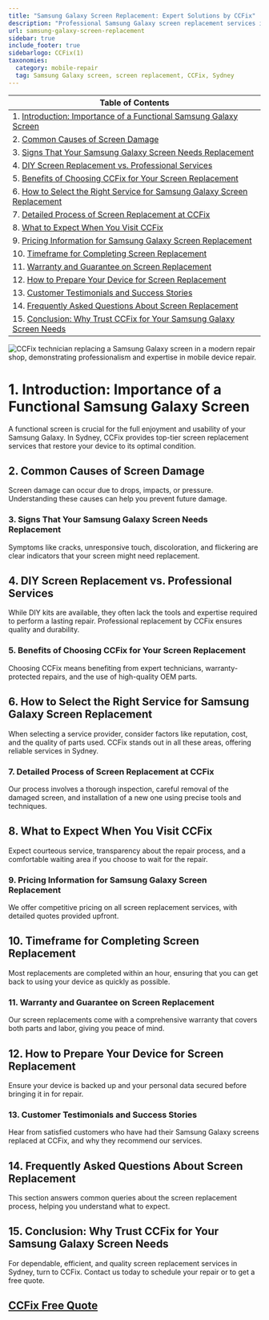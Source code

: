 ```yaml
---
title: "Samsung Galaxy Screen Replacement: Expert Solutions by CCFix"
description: "Professional Samsung Galaxy screen replacement services in Sydney. Fast, reliable, and backed by a comprehensive warranty. Contact CCFix for a free quote today!"
url: samsung-galaxy-screen-replacement
sidebar: true
include_footer: true
sidebarlogo: CCFix(1)
taxonomies:
  category: mobile-repair
  tag: Samsung Galaxy screen, screen replacement, CCFix, Sydney
---
```


| **Table of Contents**                                                |
|----------------------------------------------------------------------|
| 1. [Introduction: Importance of a Functional Samsung Galaxy Screen](#1-introduction-importance-of-a-functional-samsung-galaxy-screen) |
| 2. [Common Causes of Screen Damage](#2-common-causes-of-screen-damage) |
| 3. [Signs That Your Samsung Galaxy Screen Needs Replacement](#3-signs-that-your-samsung-galaxy-screen-needs-replacement) |
| 4. [DIY Screen Replacement vs. Professional Services](#4-diy-screen-replacement-vs-professional-services) |
| 5. [Benefits of Choosing CCFix for Your Screen Replacement](#5-benefits-of-choosing-ccfix-for-your-screen-replacement) |
| 6. [How to Select the Right Service for Samsung Galaxy Screen Replacement](#6-how-to-select-the-right-service-for-samsung-galaxy-screen-replacement) |
| 7. [Detailed Process of Screen Replacement at CCFix](#7-detailed-process-of-screen-replacement-at-ccfix) |
| 8. [What to Expect When You Visit CCFix](#8-what-to-expect-when-you-visit-ccfix) |
| 9. [Pricing Information for Samsung Galaxy Screen Replacement](#9-pricing-information-for-samsung-galaxy-screen-replacement) |
| 10. [Timeframe for Completing Screen Replacement](#10-timeframe-for-completing-screen-replacement) |
| 11. [Warranty and Guarantee on Screen Replacement](#11-warranty-and-guarantee-on-screen-replacement) |
| 12. [How to Prepare Your Device for Screen Replacement](#12-how-to-prepare-your-device-for-screen-replacement) |
| 13. [Customer Testimonials and Success Stories](#13-customer-testimonials-and-success-stories) |
| 14. [Frequently Asked Questions About Screen Replacement](#14-frequently-asked-questions-about-screen-replacement) |
| 15. [Conclusion: Why Trust CCFix for Your Samsung Galaxy Screen Needs](#15-conclusion-why-trust-ccfix-for-your-samsung-galaxy-screen-needs) |

![CCFix technician replacing a Samsung Galaxy screen in a modern repair shop, demonstrating professionalism and expertise in mobile device repair.](/images/samsung-galaxy-screen-repair.webp "A professional technician at CCFix is shown replacing a Samsung Galaxy screen. The setting is a modern, well-equipped repair shop, emphasizing the high standards of service. The CCFix logo is clearly visible, reinforcing the brand’s commitment to quality.")


# **1. Introduction: Importance of a Functional Samsung Galaxy Screen**
A functional screen is crucial for the full enjoyment and usability of your Samsung Galaxy. In Sydney, CCFix provides top-tier screen replacement services that restore your device to its optimal condition.

## **2. Common Causes of Screen Damage**
Screen damage can occur due to drops, impacts, or pressure. Understanding these causes can help you prevent future damage.

### **3. Signs That Your Samsung Galaxy Screen Needs Replacement**
Symptoms like cracks, unresponsive touch, discoloration, and flickering are clear indicators that your screen might need replacement.

## **4. DIY Screen Replacement vs. Professional Services**
While DIY kits are available, they often lack the tools and expertise required to perform a lasting repair. Professional replacement by CCFix ensures quality and durability.

### **5. Benefits of Choosing CCFix for Your Screen Replacement**
Choosing CCFix means benefiting from expert technicians, warranty-protected repairs, and the use of high-quality OEM parts.

## **6. How to Select the Right Service for Samsung Galaxy Screen Replacement**
When selecting a service provider, consider factors like reputation, cost, and the quality of parts used. CCFix stands out in all these areas, offering reliable services in Sydney.

### **7. Detailed Process of Screen Replacement at CCFix**
Our process involves a thorough inspection, careful removal of the damaged screen, and installation of a new one using precise tools and techniques.

## **8. What to Expect When You Visit CCFix**
Expect courteous service, transparency about the repair process, and a comfortable waiting area if you choose to wait for the repair.

### **9. Pricing Information for Samsung Galaxy Screen Replacement**
We offer competitive pricing on all screen replacement services, with detailed quotes provided upfront.

## **10. Timeframe for Completing Screen Replacement**
Most replacements are completed within an hour, ensuring that you can get back to using your device as quickly as possible.

### **11. Warranty and Guarantee on Screen Replacement**
Our screen replacements come with a comprehensive warranty that covers both parts and labor, giving you peace of mind.

## **12. How to Prepare Your Device for Screen Replacement**
Ensure your device is backed up and your personal data secured before bringing it in for repair.

### **13. Customer Testimonials and Success Stories**
Hear from satisfied customers who have had their Samsung Galaxy screens replaced at CCFix, and why they recommend our services.

## **14. Frequently Asked Questions About Screen Replacement**
This section answers common queries about the screen replacement process, helping you understand what to expect.

## **15. Conclusion: Why Trust CCFix for Your Samsung Galaxy Screen Needs**
For dependable, efficient, and quality screen replacement services in Sydney, turn to CCFix. Contact us today to schedule your repair or to get a free quote.

 ## [CCFix Free Quote](https://form.jotform.com/241402975332857)
